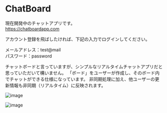 # ChatBoard
現在開発中のチャットアプリです。  
https://chatboardapp.com

アカウント登録を飛ばしたければ、下記の入力でログインしてください。

メールアドレス：test@mail  
パスワード：password

チャットボードと言っていますが、シンプルなリアルタイムチャットアプリだと思っていただいて構いません。
「ボード」をユーザーが作成し、そのボード内でチャットができる仕様になっています。
非同期処理に加え、他ユーザーの更新情報も非同期（リアルタイム）に反映されます。

![image](https://user-images.githubusercontent.com/56962449/216841563-9de6c681-9af3-453c-84d6-c9f98bd3d87d.png)

![image](https://user-images.githubusercontent.com/56962449/216841541-a8a52da6-d347-4ab4-abb8-971367d322eb.png)


